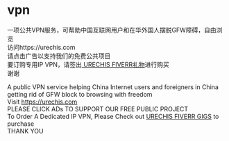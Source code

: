 # vpn
一项公共VPN服务，可帮助中国互联网用户和在华外国人摆脱GFW障碍，自由浏览<br>
访问https://urechis.com <br>
请点击广告以支持我们的免费公共项目<br>
要订购专用IP VPN，请签出<a href="https://www.fiverr.com/share/plGDAR" target="_blank" rel="noopener noreferrer"> URECHIS FIVERR礼物</a>进行购买 <br>
谢谢 

A public VPN service helping China Internet users and foreigners in China getting rid of GFW block to browsing with freedom<br>
Visit https://urechis.com<br>
PLEASE CLICK ADs TO SUPPORT OUR FREE PUBLIC PROJECT<br>
To Order A Dedicated IP VPN, Please Check out <a href="https://www.fiverr.com/share/plGDAR" target="_blank" rel="noopener noreferrer">URECHIS FIVERR GIGS</a> to purchase<br>
THANK YOU<br>
<br>
